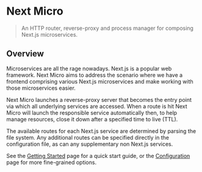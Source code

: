 # Next Micro

> An HTTP router, reverse-proxy and process manager for composing Next.js microservices.

## Overview

Microservices are all the rage nowadays. Next.js is a popular web framework.
Next Micro aims to address the scenario where we have a frontend comprising
various Next.js microservices and make working with those microservices easier.

Next Micro launches a reverse-proxy server that becomes the entry point via
which all underlying services are accessed. When a route is hit Next Micro will
launch the responsible service automatically then, to help manage resources,
close it down after a specified time to live (TTL).

The available routes for each Next.js service are determined by parsing the
file system. Any additional routes can be specified directly in the configuration
file, as can any supplementary non Next.js services.

See the [Getting Started](getting-started.md) page for a quick start guide, or
the [Configuration](configuration.md) page for more fine-grained options.
